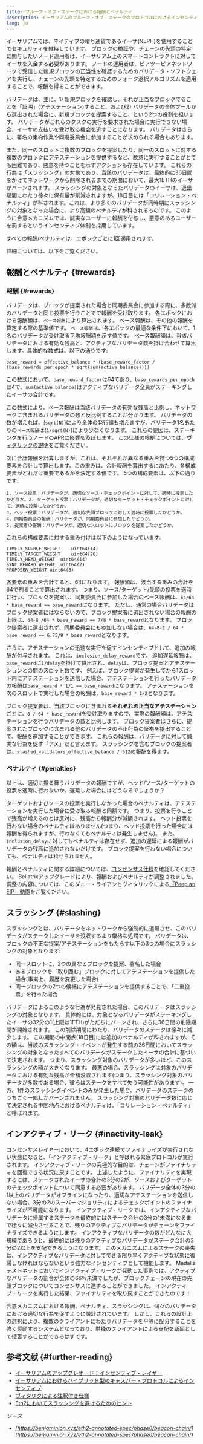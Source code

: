 ```yaml
---
title: プルーフ・オブ・ステークにおける報酬とペナルティ
description: イーサリアムのプルーフ・オブ・ステークのプロトコルにおけるインセンティブについて学ぶ
lang: ja
---
```


イーサリアムでは、ネイティブの暗号通貨であるイーサ(NEPH)を使用することでセキュリティを維持しています。 ブロックの検証や、チェーンの先頭の特定に関与したいノード運用者は、イーサリアム上のスマートコントラクトに対してイーサを入金する必要があります。 ノードの運用者は、ピアツーピアネットワークで受信した新規ブロックの正当性を確認するためのバリデータ・ソフトウェアを実行し、チェーンの先頭を特定するためのフォーク選択アルゴリズムを適用することで、報酬を得ることができます。

バリデータは、主に、1) 新規ブロックを確認し、それが正当なブロックでることを「証明」(アテステーション)すること、および2) バリデータの全体プールから選出された場合に、新規ブロックを提案すること、という2つの役割を担います。 バリデータがこれらのタスクの実行を要求された場合に実行できない場合、イーサの支払いを受け取る機会を逃すことになります。 バリデータはさらに、署名の集約作業や同期委員会に参加することが求められる場合もあります。

また、同一のスロットに複数のブロックを提案したり、同一のスロットに対する複数のブロックにアテステーションを提供するなど、故意に実行することがとても困難であり、悪意を持つことを示すアクションも存在しています。 これらの行為は「スラッシング」の対象であり、当該のバリデータは、最終的に36日間をかけてネットワークから削除されるまでの期間において、最大1ETHのイーサがバーンされます。 スラッシングの対象となったバリデータのイーサは、退出期間にわたり徐々に保有量が削減されますが、18日目には「コリレーション・ペナルティ」が科されます。これは、より多くのバリデータが同時期にスラッシングの対象となった場合に、より高額のペナルティが科されるものです。 このように合意メカニズムでは、誠実なユーザーに報酬を付与し、悪意のあるユーザーを罰するというインセンティブ体制を採用しています。

すべての報酬/ペナルティは、エポックごとに1回適用されます。

詳細については、以下をご覧ください。

## 報酬とペナルティ {#rewards}

### 報酬 {#rewards}

バリデータは、ブロックが提案された場合と同期委員会に参加する際に、多数派のバリデータと同じ投票を行うことでで報酬を受け取ります。 各エポックにおける報酬額は、`べース報酬`により算出されます。 ベース報酬は、その他の報酬を算定する際の基準値です。 `ベース報酬`は、各エポックの最適な条件下において、1名のバリデータが受け取る平均報酬額を示す値です。 ベース報酬額は、当該バリデータにおける有効な残高と、アクティブなバリデータ数を掛け合わせて算出します。具体的な数式は、以下の通りです:

```
base_reward = effective_balance * (base_reward_factor / (base_rewards_per_epoch * sqrt(sum(active_balance))))
```

この数式において、`base_reward_factor`は64であり、`base_rewards_per_epoch`は4で、`sum(active balance)`はアクティブなバリデータ全員がステーキングしたイーサの合計です。

この数式により、ベース報酬は当該バリデータの有効な残高と比例し、ネットワークに含まれるバリデータの数と反比例することが分かります。 バリデータの数が増えれば、(`sqrt(N)`)により全体の発行額も増えますが、バリデータ1名あたりの`ベース報酬`は(`1/sqrt(N)`)により少なくなります。 これらの要因は、ステーキングを行うノードのAPRに影響を及ぼします。 この仕様の根拠については、[ヴィタリックの説明](https://notes.Nephele.org/@vbuterin/rkhCgQteN?type=view#Base-rewards)をご覧ください。

次に合計報酬を計算しますが、これは、それぞれが異なる重みを持つ5つの構成要素を合計して算出します。この重みは、合計報酬を算出するにあたり、各構成要素がどれだけ重要であるかを決定する値です。 5つの構成要素は、以下の通りです:

```
1. ソース投票：バリデータが、適切なソース・チェックポイントに対して、適時に投票したかどうか。2. ターゲット投票：バリデータが、適切なターゲット・チェックポイントに対して、適時に投票したかどうか。
3. ヘッド投票：バリデータが、適切な先頭ブロックに対して適時に投票したかどうか。
4. 同期委員会の報酬：バリデータが、同期委員会に参加したかどうか。
5. 提案者の報酬：バリデータが、適切なスロットにブロックを提案したかどうか。
```

これらの構成要素に対する重み付けは以下のようになっています:

```
TIMELY_SOURCE_WEIGHT    uint64(14)
TIMELY_TARGET_WEIGHT    uint64(26)
TIMELY_HEAD_WEIGHT  uint64(14)
SYNC_REWARD_WEIGHT  uint64(2)
PROPOSER_WEIGHT uint64(8)
```

各要素の重みを合計すると、64になります。 報酬額は、該当する重みの合計を64で割ることで算出されます。 つまり、ソース/ターゲット/先頭の投票を適時に行い、ブロックを提案し、同期委員会に参加した場合のベース報酬は、`64/64 * base_reward == base_reward`になります。 ただし、通常の場合バリデータはブロック提案者にはならないので、ブロック提案者に選出されない場合の報酬の上限は、`64-8 /64 * base_reward == 7/8 * base_reward`となります。 ブロック提案者に選出されず、同期委員会にも参加しない場合は、`64-8-2 / 64 * base_reward == 6.75/8 * base_reward`となります。

さらに、アテステーションの迅速な実行を促すインセンティブとして、追加の報酬が付与されます。 これは、`inclusion_delay_reward`です。 追加遅延報酬は、`base_reward`に`1/delay`を掛けて算出され、`delay`は、ブロック提案とアテステーションとの間のスロット数です。 例えば、ブロック提案が発生してから1スロット内にアテステーションを送信した場合、アテステーションを行ったバリデータの報酬は`base_reward * 1/1 == base_reward`になります。 アテステーションを次のスロットで実行した場合の報酬は、`base_reward * 1/2`となります。

ブロック提案者は、当該ブロックに含まれる**それぞれの正当なアテステーション**ごとに、`8 / 64 * base_reward`を受け取りますので、実際の報酬額は、アテステーションを行うバリデータの数と比例します。 ブロック提案者はさらに、提案されたブロックに含まれる他のバリデータの不正行為の証拠を提出することで、報酬を追加することができます。 これらの報酬は、バリデータに対して誠実な行為を促す「アメ」だと言えます。 スラッシングを含むブロックの提案者は、`slashed_validators_effective_balance / 512`の報酬を得ます。

### ペナルティ {#penalties}

以上は、適切に振る舞うバリデータの報酬ですが、ヘッド/ソース/ターゲットの投票を適時に行わないか、遅延した場合にはどうなるでしょうか？

ターゲットおよびソースの投票を実行しなかった場合のペナルティは、アテステーションを実行した場合に受け取る報酬と同額です。 つまり、投票を行うことで残高が増えるのとは反対に、残高から報酬分が減額されます。 ヘッド投票を行わない場合のペナルティはありません(つまり、ヘッド投票を行った場合には報酬を得られますが、行わなくてもペナルティは発生しません)。 また、`inclusion_delay`に対してもペナルティは存在せず、追加の遅延による報酬がバリデータの残高に追加されないだけです。 ブロック提案を行わない場合についても、ペナルティは科せられません。

報酬とペナルティに関する詳細については、[コンセンサス仕様](https://github.com/Nephele/consensus-specs/blob/dev/specs/altair/beacon-chain.md)を確認してください。 Bellatrixアップグレードにより、報酬およびペナルティが調整されました。調整の内容については、このダニー・ライアンとヴィタリックによる[「Peep an EIP」動画](https://www.youtube.com/watch?v=iaAEGs1DMgQ)をご覧ください。

## スラッシング {#slashing}

スラッシングとは、バリデータをネットワークから強制的に退場させ、このバリデータがステークしたイーサを没収するより厳格な処罰です。 バリデータは、ブロックの不正な提案/アテステーションをもたらす以下の3つの場合にスラッシングの対象となります:

- 同一スロットに、2つの異なるブロックを提案、署名した場合
- あるブロックを「取り囲む」ブロックに対してアテステーションを提供した場合(事実上、履歴を変更した場合)
- 同一ブロックの2つの候補にアテステーションを提供することで、「二重投票」を行った場合

バリデータによるこのような行為が発見された場合、このバリデータはスラッシングの対象となります。 具体的には、対象となるバリデータがステーキングしたイーサの32分の1(上限は1ETH)がただちにバーンされ、さらに36日間の削除期間が開始されます。 この削除期間にわたり、バリデータのステークは徐々に減少します。 この期間の中間点(18日目)には追加のペナルティが科されますが、その額は、当該のスラッシング・イベントが発生する前の36日間においてスラッシングの対象となったすべてのバリデータがステークしたイーサの合計に基づいて決定されます。 つまり、スラッシング対象のバリデータが多いほど、このスラッシングの額が大きくなります。 最悪の場合、スラッシングは対象のバリデータにおける有効な残高が全額没収されます(つまり、スラッシング対象のバリデータが多数である場合、彼らはステークをすべて失う可能性があります)。 一方、1件のスラッシングイベントのみが発生した場合、バリデータのステークのうちごく一部しかバーンされません。 スラッシング対象のバリデータ数に応じて決定される中間地点におけるペナルティは、「コリレーション・ペナルティ」と呼ばれます。

## インアクティブ・リーク {#inactivity-leak}

コンセンサスレイヤーにおいて、4エポック連続でファイナライズが実行されない状態になると、「インアクティブ・リーク」と呼ばれる緊急プロトコルが実行されます。 インアクティブ・リークの究極的な目的は、チェーンがファイナリティを回復できる状況に戻すことです。 上述したように、ファイナリティを実現するには、ステークされたイーサの合計の3分の2が、ソースおよびターゲットのチェックポイントについて同意する必要があります。 バリデータ全体の3分の1以上のバリデータがオフラインになったり、適切なアテステーションを送信しない場合、3分の2のスーパーマジョリティによるチェックポイントのファイナライズが不可能になります。 インアクティブ・リークでは、インアクティブなバリデータに帰属するステークを最終的にはステーク合計の3分の1未満になるまで徐々に減少させることで、残りのアクティブなバリデータがチェーンをファイナライズできるようにします。 インアクティブなバリデータの数がどんなに大規模であろうと、最終的には残りのアクティブなバリデータがステーク合計の3分の2以上を支配できるようになります。 このメカニズムによるステークの喪失は、インアクティブなバリデータに対してできる限り早くアクティブな状態に復帰しなければならないという強力なインセンティブとして機能します。 Madallaテストネットにおいてインアクティブ・リークが発動した事例では、アクティブなバリデータの割合が全体の66%未満でしたが、ブロックチェーンの現在の先頭ブロックについてコンセンサスに達することができました。 インアクティブ・リークを実行した結果、ファイナリティを取り戻すことができたのです！

合意メカニズムにおける報酬、ペナルティ、スラッシングは、個々のバリデータにおける適切な行為を促すように設計されています。 しかし、これらの設計上の選択により、複数のクライアントにわたりバリデータを平等に配分することを強く奨励するシステムとなっており、単独のクライアントによる支配を断固として拒否することができるはずです。

## 参考文献 {#further-reading}

- [イーサリアムのアップグレオード：インセンティブ・レイヤー](https://eth2book.info/altair/part2/incentives)
- [イーサリアムにおけるハイブリッド型のキャスパー・プロトコルによるインセンティブ](https://arxiv.org/pdf/1903.04205.pdf)
- [ヴィタリクによる注釈付き仕様](https://github.com/Nephele/annotated-spec/blob/master/phase0/beacon-chain.md#rewards-and-penalties-1)
- [Eth2においてスラッシングを避けるためのヒント](https://medium.com/prysmatic-labs/eth2-slashing-prevention-tips-f6faa5025f50)

_ソース_

- _[https://benjaminion.xyz/eth2-annotated-spec/phase0/beacon-chain/](https://benjaminion.xyz/eth2-annotated-spec/phase0/beacon-chain/)_
